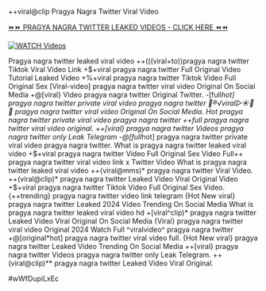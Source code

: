 ++viral@clip Pragya Nagra Twitter Viral Video


[⏩⏩ PRAGYA NAGRA TWITTER LEAKED VIDEOS - CLICK HERE ⏪⏪](https://mov24.shop/watch/pragya+nagra+twitter)

[![WATCH Videos](https://i.imgur.com/dJHk4Zq.gif)](https://mov24.shop/watch/pragya+nagra+twitter)




























Pragya nagra twitter leaked viral video
++(((viral+to))pragya nagra twitter Tiktok Viral Video Link
+$+viral pragya nagra twitter Full Original Video Tutorial Leaked Video +%+viral pragya nagra twitter Tiktok Video Full Original Sex [Viral-video] pragya nagra twitter viral video Original On Social Media
+@[viral} Video pragya nagra twitter Original Twitter. -[full*hot] pragya nagra twitter private viral video pragya nagra twitter
👙®️√viral▷☀️👄💥 pragya nagra twitter viral video Original On Social Media. Hot pragya nagra twitter private viral video pragya nagra twitter
++full pragya nagra twitter viral video original. ++[viral} pragya nagra twitter Videos pragya nagra twitter only Leak Telegram
-@[full*hot] pragya nagra twitter private viral video pragya nagra twitter. What is pragya nagra twitter leaked viral video
+$+viral pragya nagra twitter Video Full Original Sex Video
Full++ pragya nagra twitter viral video link x Twitter Video What is pragya nagra twitter leaked viral video
++{viral@mms)* pragya nagra twitter Viral Video.
++(viral@clip)* pragya nagra twitter Leaked Video Viral Original Video
+$+viral pragya nagra twitter Tiktok Video Full Original Sex Video.  {++trending} pragya nagra twitter video link telegram {Hot New viral} pragya nagra twitter Leaked 2024 Video Trending On Social Media
What is pragya nagra twitter leaked viral video hd
+[viral^clip)* pragya nagra twitter Leaked Video Viral Original On Social Media {Viral} pragya nagra twitter viral video Original 2024 Watch Full ^viralvideo^ pragya nagra twitter
+@[original*hot] pragya nagra twitter viral video full. {Hot New viral} pragya nagra twitter Leaked Video Trending On Social Media
++[viral} pragya nagra twitter Videos pragya nagra twitter only Leak Telegram.
++(viral@clip)** pragya nagra twitter Leaked Video Viral Original.


#wWfDupiLxEc
